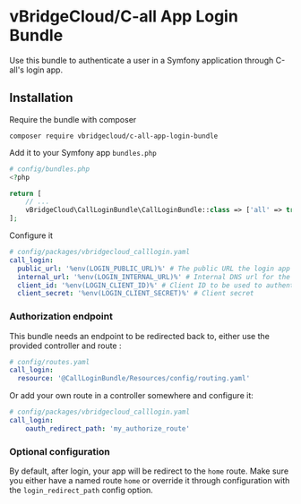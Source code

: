 # vBridgeCloud/C-all App Login Bundle

Use this bundle to authenticate a user in a Symfony application through C-all's login app.

## Installation

Require the bundle with composer
```
composer require vbridgecloud/c-all-app-login-bundle
```
Add it to your Symfony app `bundles.php`
```php
# config/bundles.php
<?php

return [
    // ...
    vBridgeCloud\CallLoginBundle\CallLoginBundle::class => ['all' => true],
];
```
Configure it
```yaml
# config/packages/vbridgecloud_calllogin.yaml
call_login:
  public_url: '%env(LOGIN_PUBLIC_URL)%' # The public URL the login app is available through
  internal_url: '%env(LOGIN_INTERNAL_URL)%' # Internal DNS url for the login app
  client_id: '%env(LOGIN_CLIENT_ID)%' # Client ID to be used to authenticate
  client_secret: '%env(LOGIN_CLIENT_SECRET)%' # Client secret
```

### Authorization endpoint
This bundle needs an endpoint to be redirected back to, either use the provided controller and route :
```yaml
# config/routes.yaml
call_login:
  resource: '@CallLoginBundle/Resources/config/routing.yaml'
```

Or add your own route in a controller somewhere and configure it:
```yaml
# config/packages/vbridgecloud_calllogin.yaml
call_login:
    oauth_redirect_path: 'my_authorize_route'
```

### Optional configuration
By default, after login, your app will be redirect to the `home` route. Make sure you either have a named route `home` or override it through configuration with the `login_redirect_path` config option.
